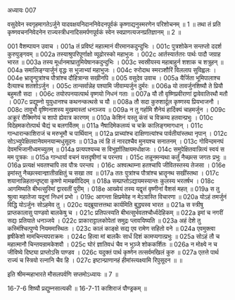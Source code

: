अध्यायः 007

वसुदेवेन स्वगृहमागतेऽर्जुने यादवक्षयनिदाननिवेदनपूर्वकं कृष्णाद्यनुस्मरणेन परिशोचनम् ॥ 1 ॥ तथा तं प्रति कृष्णवचननिवेदनेन राज्यस्त्रीधनादिसमर्पणपूर्वकं स्वेन स्वप्राणत्यजनप्रतिज्ञानम् ॥ 2 ॥

001	वैशम्पायन उवाच ।
001a	तं प्रविष्टं महात्मानं वीरमानकदुन्दुभिः ।
001c	पुत्रशोकेन सन्तप्तो ददर्श कुरुपुङ्गवम् ॥
002a	तस्याश्रुपरिपूर्णाक्षो व्यूढोरस्को महाभुजः ।
002c	आर्तस्यार्ततरः पार्थः पादौ जग्राह भारत ॥
003a	तस्य मूर्धानमाघ्रातुमियेषानकदुन्दुभिः ।
003c	स्वस्रीयस्य महाबाहुर्न शशाक च शत्रुहन् ॥
004a	समालिङ्ग्यार्जुनं वृद्धः स भुजाभ्यां महाभुजः ।
004c	रुरोदाथ स्मरञ्शौरिं विललाप सुविह्वलः ।
004e	भ्रातॄन्पुत्रांश्च पौत्रांश्च दौहित्रान्स सखीनपि ॥
005	वसुदेव उवाच ।
005a	यैर्जिता भूमिपालाश्च दैत्याश्च शतशोऽर्जुन ।
005c	तान्सर्वान्नेह पश्यामि जीवाम्यर्जुन दुर्मरः ॥
006a	यो तावर्जुनशिष्यौ ते प्रियौ बहुमतौ सदा ।
006c	तयोरपनयात्पार्थ वृष्णयो निधनं गताः ॥
007a	यौ तौ वृष्णिप्रवीराणां द्वावेवातिरथौ मतौ ।
007c	प्रद्युम्नो युयुधानश्च कथनन्कत्थसे च यौ ॥
008a	तौ सदा कुरुशार्दूल कृष्णस्य प्रियभाजनौ ।
008c	तावुभौ वृष्णिनाशस्य मुखमास्तां धनञ्जय ॥
009a	न तु गर्हामि शैनेयं हार्दिक्यं चाहमर्जुन ।
009c	अक्रूरं रौक्मिणेयं च शापो ह्येवात्र कारणम् ॥
010a	केशिनं यस्तु कंसं च विक्रम्य हतवान्प्रभुः ।
010c	विदेहमकरोत्पार्थ चैद्यं च बलगर्वितम् ॥
011a	नैषादिमेकलव्यं च चक्रे कालिङ्गमागधान् ।
011c	गान्धारान्काशिराजं च मरुभूमौ च पार्थिवान् ॥
012a	प्राच्यांश्च दाक्षिणात्यांश्च पार्वतीयांस्तथा नृपान् ।
012c	सोऽभ्युपेक्षितवानेवमनयान्मधुसूदनः ॥
013a	त्वं हि तं नारदश्चैव मुनयश्च सनातनम् ।
013c	गोविन्दमनघं देवमभिजानीध्वमच्युतम् ॥
014a	प्रत्यपश्यच्च स विभुर्ज्ञातिक्षयमधोक्षजः ।
014c	समुपेक्षितवान्नित्यं स्वयं स मम पुत्रकः ॥
015a	गान्धार्या वचनं यत्तदृषीणां च परन्तप ।
015c	तन्नूनमन्यथा कर्तुं नैच्छत्स जगतः प्रभुः ॥
016a	प्रत्यक्षं भवतश्चापि तव पौत्रः परन्तप ।
016c	अश्वत्थाम्ना हतश्चापि जीवितस्तस्य तेजसा ।
016e	इमांस्तु नैच्छत्स्वान्ज्ञातीन्रक्षितुं च सखा तव ॥
017a	ततः पुत्रांश्च पौत्रांश्च भ्रातॄनथ सखींस्तथा ।
017c	शयानान्निहतान्दृष्ट्वा कृष्णो मामब्रवीदिदम् ॥
018a	सम्प्राप्तोऽद्यायमस्यान्तः कुलस्य भरतर्षभ ।
018c	आगमिष्यति बीभत्सुरिमां द्वारवतीं पुरीम् ।
018e	आख्येयं तस्य यद्वृत्तं वृष्णीनां वैशसं महत् ॥
019a	स तु श्रुत्वा महातेजा यदूनां निधनं प्रभो ।
019c	आगन्ता क्षिप्रमेवेह न मेऽत्रास्ति विचारणा ॥
020a	योऽहं तमर्जुनं विद्धि योऽर्जुनः सोऽहमेव तु ।
020c	यद्ब्रूयात्तत्तथा कार्यमिति बुद्ध्यस्व भारत ॥
021a	स स्त्रीषु प्राप्तकालासु पाण्डवो बालकेषु च ।
021c	प्रतिपत्स्यति बीभत्सुर्भवतश्चौर्ध्वदेहिकम् ॥
022a	इमां च नगरीं सद्यः प्रतियाते धनञ्जये ।
022c	प्राकाराट्टालकोपेतां समुद्रः प्लावयिष्यति ॥
023a	अहं देशे तु कस्मिंश्चित्पुण्ये नियममास्थितः ।
023c	कालं काङ्क्षे सद्य एव रामेण सहितो वने ॥
024a	एवमुक्त्वा हृषीकेशो मामचिन्त्यपराक्रमः ।
024c	हित्वा मां बालकैः सार्धं दिशं कामप्यगात्प्रभुः ॥
025a	सोऽहं तौ च महात्मानौ चिन्तयन्रामकेशवौ ।
025c	घोरं ज्ञातिवधं चैव न भुञ्जे शोककर्शितः ॥
026a	न मोक्ष्ये न च जीविष्ये दिष्ट्या प्राप्तोऽसि पाण्डव ।
026c	यदुक्तं पार्थ कृष्णेन तत्सर्वमखिलं कुरु ॥
027a	एतत्ते पार्थ राज्यं च स्त्रियो रत्नानि चैव हि ।
027c	इष्टान्प्राणानहं हीमांस्त्यक्ष्यामि रिपुसूदन ॥ ॥

इति श्रीमन्महाभारते मौसलपर्वणि सप्तमोऽध्यायः ॥ 7 ॥

16-7-6 शिष्यौ प्रद्युम्नसात्यकी ॥ 16-7-11 काशिराजं पौण्ड्रकम् ॥ 
